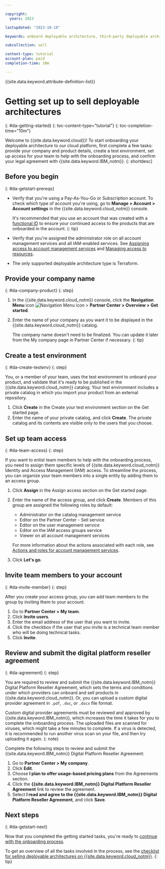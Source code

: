 ```yaml
---

copyright:
  years: 2023

lastupdated: "2023-10-18"

keywords: onboard deployable architecture, third-party deployable architecture, getting started, deployable architecture, partner, sellers, partner portal, partner center, partner center sell

subcollection: sell

content-type: tutorial
account-plan: paid
completion-time: 10m

---
```


{{site.data.keyword.attribute-definition-list}}


# Getting set up to sell deployable architectures
{: #da-getting-started}
{: toc-content-type="tutorial"}
{: toc-completion-time="10m"}

Welcome to {{site.data.keyword.cloud}}! To start onboarding your deployable architecture to our cloud platform, first complete a few tasks: provide your company and product details, create a test environment, set up access for your team to help with the onboarding process, and confirm your legal agreement with {{site.data.keyword.IBM_notm}}.
{: shortdesc}

## Before you begin
{: #da-getstart-prereqs}

* Verify that you're using a Pay-As-You-Go or Subscription account. To check which type of account you're using, go to **Manage > Account > Account settings** in the {{site.data.keyword.cloud_notm}} console.

   It's recommended that you use an account that was created with a [functional ID](/docs/account?topic=account-identity-overview#functionalid-bestpract) to ensure your continued access to the products that are onboarded in the account.
   {: tip}

* Verify that you're assigned the administrator role on all account management services and all IAM-enabled services. See [Assigning access to account management services](/docs/account?topic=account-account-services) and [Managing access to resources](/docs/account?topic=account-assign-access-resources).

* The only supported deployable architecture type is Terraform.

## Provide your company name
{: #da-company-product}
{: step}

1. In the {{site.data.keyword.cloud_notm}} console, click the **Navigation Menu** icon ![Navigation Menu icon](../icons/icon_hamburger.svg "Menu") > **Partner Center > Overview > Get started**.
1. Enter the name of your company as you want it to be displayed in the {{site.data.keyword.cloud_notm}} catalog.

    The company name doesn't need to be finalized. You can update it later from the My company page in Partner Center if necessary.
    {: tip}

## Create a test environment
{: #da-create-testenv}
{: step}

You, or a member of your team, uses the test environment to onboard your product, and validate that it's ready to be published in the {{site.data.keyword.cloud_notm}} catalog. Your test environment includes a private catalog in which you import your product from an external repository.

1. Click **Create** in the Create your test environment section on the Get started page.
1. Enter the name of your private catalog, and click **Create**. The private catalog and its contents are visible only to the users that you choose.

## Set up team access
{: #da-team-access}
{: step}

If you want to enlist team members to help with the onboarding process, you need to assign them specific levels of {{site.data.keyword.cloud_notm}} Identity and Access Management (IAM) access. To streamline the process, you can organize your team members into a single entity by adding them to an access group.

1. Click **Assign** in the Assign access section on the Get started page.
1. Enter the name of the access group, and click **Create**. Members of this group are assigned the following roles by default:

    * Administrator on the catalog management service
    * Editor on the Partner Center - Sell service
    * Editor on the user management service
    * Editor on the IAM access groups service
    * Viewer on all account management services

    For more information about the actions associated with each role, see [Actions and roles for account management services](/docs/account?topic=account-account-services&interface=ui#account-management-actions-roles).

1. Click **Let's go**.

## Invite team members to your account
{: #da-invite-member}
{: step}

After you create your access group, you can add team members to the group by inviting them to your account.

1. Go to **Partner Center > My team**.
1. Click **Invite users**.
1. Enter the email address of the user that you want to invite.
1. Click the checkbox if the user that you invite is a technical team member who will be doing technical tasks.
1. Click **Invite**.

## Review and submit the digital platform reseller agreement
{: #da-agreement}
{: step}

You are required to review and submit the {{site.data.keyword.IBM_notm}} Digital Platform Reseller Agreement, which sets the terms and conditions under which providers can onboard and sell products in {{site.data.keyword.cloud_notm}}. Or, you can upload a custom digital provider agreement in `.pdf`, `.doc`, or `.docx` file format.

Custom digital provider agreements must be reviewed and approved by {{site.data.keyword.IBM_notm}}, which increases the time it takes for you to complete the onboarding process. The uploaded files are scanned for viruses, which might take a few minutes to complete. If a virus is detected, it is recommended to run another virus scan on your file, and then try uploading it again.
{: note}

Complete the following steps to review and submit the {{site.data.keyword.IBM_notm}} Digital Platform Reseller Agreement:

1. Go to **Partner Center > My company**.
1. Click **Edit**.
1. Choose **I plan to offer usage-based pricing plans** from the Agreements section.
1. Click the **{{site.data.keyword.IBM_notm}} Digital Platform Reseller Agreement** link to review the agreement.
1. Select **I read and agree to the {{site.data.keyword.IBM_notm}} Digital Platform Reseller Agreement**, and click **Save**.

## Next steps
{: #da-getstart-next}

Now that you completed the getting started tasks, you're ready to [continue with the onboarding process](/docs/sell?topic=sell-create-da-product&interface=ui).

To get an overview of all the tasks involved in the process, see the [checklist for selling deployable architectures on {{site.data.keyword.cloud_notm}}](/docs/sell?topic=sell-checklist-da&interface=ui).
{: tip}
